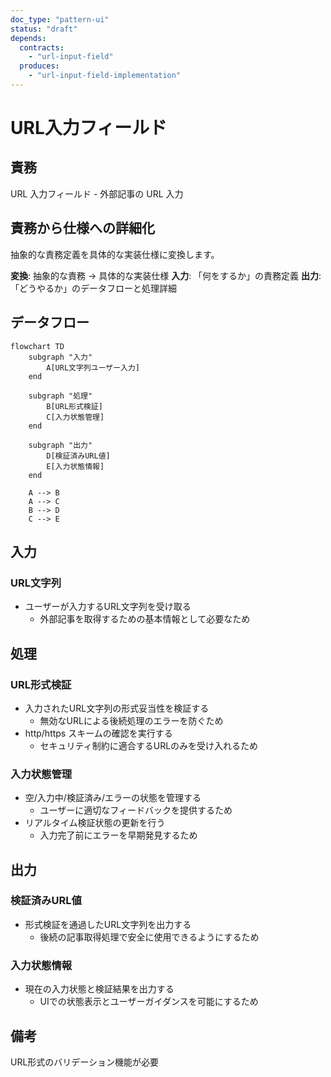 ```yaml
---
doc_type: "pattern-ui"
status: "draft"
depends:
  contracts:
    - "url-input-field"
  produces:
    - "url-input-field-implementation"
---
```


# URL入力フィールド

## 責務

<!-- PREMISE_BEGIN: url-input-field -->
URL 入力フィールド - 外部記事の URL 入力
<!-- PREMISE_END: url-input-field -->

## 責務から仕様への詳細化

抽象的な責務定義を具体的な実装仕様に変換します。

**変換**: 抽象的な責務 → 具体的な実装仕様
**入力**: 「何をするか」の責務定義
**出力**: 「どうやるか」のデータフローと処理詳細

<!-- LOCAL_CONCLUSION_BEGIN: url-input-field-implementation -->

## データフロー

```mermaid
flowchart TD
    subgraph "入力"
        A[URL文字列ユーザー入力]
    end
    
    subgraph "処理"
        B[URL形式検証]
        C[入力状態管理]
    end
    
    subgraph "出力"
        D[検証済みURL値]
        E[入力状態情報]
    end
    
    A --> B
    A --> C
    B --> D
    C --> E
```

## 入力

### URL文字列

- ユーザーが入力するURL文字列を受け取る
  - 外部記事を取得するための基本情報として必要なため

## 処理

### URL形式検証

- 入力されたURL文字列の形式妥当性を検証する
  - 無効なURLによる後続処理のエラーを防ぐため
- http/https スキームの確認を実行する
  - セキュリティ制約に適合するURLのみを受け入れるため

### 入力状態管理

- 空/入力中/検証済み/エラーの状態を管理する
  - ユーザーに適切なフィードバックを提供するため
- リアルタイム検証状態の更新を行う
  - 入力完了前にエラーを早期発見するため

## 出力

### 検証済みURL値

- 形式検証を通過したURL文字列を出力する
  - 後続の記事取得処理で安全に使用できるようにするため

### 入力状態情報

- 現在の入力状態と検証結果を出力する
  - UIでの状態表示とユーザーガイダンスを可能にするため

## 備考

URL形式のバリデーション機能が必要

<!-- LOCAL_CONCLUSION_END: url-input-field-implementation -->
